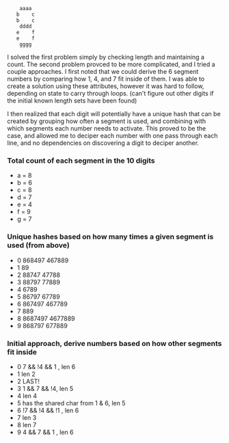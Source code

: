 ``` 
    aaaa
   b    c
   b    c
    dddd
   e    f
   e    f
    gggg
```

I solved the first problem simply by checking length and maintaining a count.
The second problem provced to be more complicated, and I tried a couple approaches.
I first noted that we could derive the 6 segment numbers by comparing how 1, 4, and 7 fit inside of them.
I was able to create a solution using these attributes, however it was hard to follow, depending on state to carry through loops. (can't figure out other digits if the initial known length sets have been found)

I then realized that each digit will potentially have a unique hash that can be created by grouping how often a segment is used, and combining with which segments each number needs to activate. This proved to be the case, and allowed me to deciper each number with one pass through each line, and no dependencies on discovering a digit to deciper another.

### Total count of each segment in the 10 digits

- a = 8
- b = 6
- c = 8
- d = 7
- e = 4
- f = 9
- g = 7

### Unique hashes based on how many times a given segment is used (from above)

- 0 868497 467889
- 1 89
- 2 88747 47788
- 3 88797 77889
- 4 6789
- 5 86797 67789
- 6 867497 467789
- 7 889
- 8 8687497 4677889
- 9 868797 677889

### Initial approach, derive numbers based on how other segments fit inside

- 0 7 && !4 && 1 , len 6
- 1 len 2
- 2 LAST!
- 3 1 && 7 && !4, len 5
- 4 len 4
- 5 has the shared char from 1 & 6, len 5
- 6 !7 && !4 && !1 , len 6
- 7 len 3
- 8 len 7
- 9 4 && 7 && 1 , len 6
